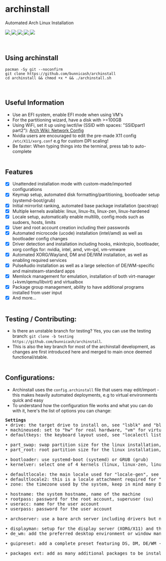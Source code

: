 # archinstall
Automated Arch Linux Installation <br>

<p>
</a>
    <a href="https://github.com/bunnicash/archinstall">
        <img src="https://img.shields.io/github/stars/bunnicash/archinstall?style=flat-square">
    </a>
    <a href="https://github.com/bunnicash/archinstall/blob/main/LICENSE">
        <img src="https://img.shields.io/github/license/bunnicash/archinstall?style=flat-square">
    </a>
    <a href="https://github.com/bunnicash/archinstall/issues">
        <img src="https://img.shields.io/github/issues/bunnicash/archinstall?style=flat-square">
    </a>
    <a href="https://github.com/bunnicash/archinstall">
        <img src="https://img.shields.io/tokei/lines/github/bunnicash/archinstall?style=flat-square">
    </a>
    <a href="https://github.com/bunnicash/archinstall">
        <img src="https://img.shields.io/github/last-commit/bunnicash/archinstall?style=flat-square">
    </a>
</p>
<br>

## Using archinstall
```
pacman -Sy git --noconfirm
git clone https://github.com/bunnicash/archinstall
cd archinstall && chmod +x * && ./archinstall.sh
```
<br>

## Useful Information
- Use an EFI system, enable EFI mode when using VM's
- For the partitioning wizard, have a disk with >=100GB
- Using WiFi, set it up using iwctl/iw (SSID with spaces: "SSIDpart1 part2"): [Arch Wiki: Network Config](https://wiki.archlinux.org/title/Network_configuration)
- Nvidia users are encouraged to edit the pre-made X11 config `/etc/X11/xorg.conf` e.g for custom DPI scaling!
- Be faster: When typing things into the terminal, press tab to auto-complete <br><br>

## Features
- [x] Unattended installation mode with custom-made/imported configurations
- [x] Keymap setup, automated disk formatting/partitioning, bootloader setup (systemd-boot/grub)
- [x] Initial mirrorlist ranking, automated base package installation (pacstrap)
- [x] Multiple kernels available: linux, linux-lts, linux-zen, linux-hardened
- [x] Locale setup, automatically enable multilib, config mods such as sudoers, hosts, limits
- [x] User and root account creation including their passwords
- [x] Automated microcode (ucode) installation (intel/amd) as well as bootloader config changes
- [x] Driver detection and installation including hooks, mkinitcpio, bootloader, xorg configs for: nvidia, intel, amd, vm-qxl, vm-vmware
- [x] Automated XORG/Wayland, DM and DE/WM installation, as well as enabling required services
- [x] PulseAudio installation as well as a large selection of DE/WM-specific and mainsteam-standard apps
- [x] Memlock management for emulation, installation of both virt-manager (+kvm/qemu/libvirt) and virtualbox
- [x] Package group management, ability to have additional programs installed from user input
- [x] And more... <br><br>

## Testing / Contributing:
- Is there an unstable branch for testing? Yes, you can use the testing branch: `git clone -b testing https://github.com/bunnicash/archinstall`.
- This is also the key branch for most of the archinstall development, as changes are first introduced here and merged to main once deemed functional/stable. <br><br>

## Configurations:
- Archinstall uses the `config.archinstall` file that users may edit/import - this makes heavily automated deployments, e.g to virtual environments quick and easy
- To understand how the configuration file works and what you can do with it, here's the list of options you can change:<br>
<pre><b>Settings</b>
• drive: the target drive to install on, see "lsblk" and "blkid" for more
• machineused: set to "hw" for real hardware, "vm" for virtual environments - determines formatting/discarding process
• defaultkeys: the keyboard layout used, see "localectl list-keymaps" for more

• part_swap: swap partition size for the linux installation, size x in GB = xG
• part_root: root partition size for the linux installation, size x in GB = xG

• bootloader: use systemd-boot (systemd) or GRUB (grub)
• kernelver: select one of 4 kernels (linux, linux-zen, linux-lts, linux-hardened)

• defaultlocale: the main locale used for "locale-gen", see "cat /etc/locale.gen | grep (...)" for more
• defaultlocale2: this is a locale attachment required for "locale-gen", e.g if defaultlocale is "en_US.UTF-8", this will be "UTF-8"
• zone: the timezone used by the system, keep in mind many DE's need a separate GUI set-up for this too

• hostname: the system hostname, name of the machine 
• rootpass: password for the root account, superuser (su)
• useracc: name for the user account 
• userpass: password for the user account 

• archserver: use a bare arch server including drivers but no GUI setup at all, no standard apps etc - use 1 to enable, 0 to disable

• displayman: setup for the display server (XORG/X11) and the display manager - use A for "SDDM", B for "LightDM", C for "GDM" and 0 for none 
• de_wm: add the preferred desktop environment or window manager - use D for "KDE", E for "Cinnamon", F for "XFCE", G for "Gnome", H for "XMonad", I for "i3wm" and 0 for none

• guipreset: add a complete preset featuring DS, DM, DE/WM - use 1 for "Gnome Wayland", 2 for "KDE Development Platform", 3 for "Deepin Desktop", 4 for "Cinnamon Development Platform" and 0 for none (use either displayman + de_wm OR the guipreset)

• packages_ext: add as many additional packages to be installed as you wish or 0 for none
</pre>
<br>
